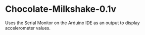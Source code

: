 # Chocolate-Milkshake-0.1v
Uses the Serial Monitor on the Arduino IDE as an output to display accelerometer values.
